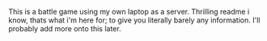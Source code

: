 This is a battle game using my own laptop as a server. Thrilling readme i know, thats what i'm here for; to give you literally barely any information. I'll probably add more onto this later. 